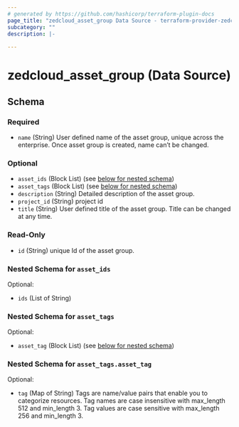```yaml
---
# generated by https://github.com/hashicorp/terraform-plugin-docs
page_title: "zedcloud_asset_group Data Source - terraform-provider-zedcloud"
subcategory: ""
description: |-
  
---
```


# zedcloud_asset_group (Data Source)





<!-- schema generated by tfplugindocs -->
## Schema

### Required

- `name` (String) User defined name of the asset group, unique across the enterprise. Once asset group is created, name can’t be changed.

### Optional

- `asset_ids` (Block List) (see [below for nested schema](#nestedblock--asset_ids))
- `asset_tags` (Block List) (see [below for nested schema](#nestedblock--asset_tags))
- `description` (String) Detailed description of the asset group.
- `project_id` (String) project id
- `title` (String) User defined title of the asset group. Title can be changed at any time.

### Read-Only

- `id` (String) unique Id of the asset group.

<a id="nestedblock--asset_ids"></a>
### Nested Schema for `asset_ids`

Optional:

- `ids` (List of String)


<a id="nestedblock--asset_tags"></a>
### Nested Schema for `asset_tags`

Optional:

- `asset_tag` (Block List) (see [below for nested schema](#nestedblock--asset_tags--asset_tag))

<a id="nestedblock--asset_tags--asset_tag"></a>
### Nested Schema for `asset_tags.asset_tag`

Optional:

- `tag` (Map of String) Tags are name/value pairs that enable you to categorize resources. Tag names are case insensitive with max_length 512 and min_length 3. Tag values are case sensitive with max_length 256 and min_length 3.
